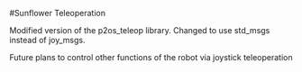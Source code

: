 #Sunflower Teleoperation

Modified version of the p2os_teleop library.  Changed to use std_msgs instead of joy_msgs.

Future plans to control other functions of the robot via joystick teleoperation
